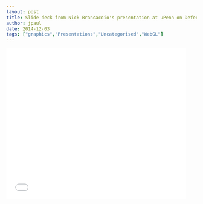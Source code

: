 ```yaml
---
layout: post
title: Slide deck from Nick Brancaccio's presentation at uPenn on Deferred Rendering in webGL at Floored
author: jpaul
date: 2014-12-03
tags: ["graphics","Presentations","Uncategorised","WebGL"]
---
```


<iframe data-preserve-html-node="true" src="//www.slideshare.net/slideshow/embed_code/42329671" width="476" height="400" frameborder="0" marginwidth="0" marginheight="0" scrolling="no"></iframe>